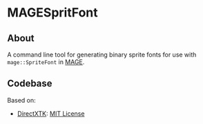 # MAGESpritFont

## About
A command line tool for generating binary sprite fonts for use with `mage::SpriteFont` in [MAGE](https://github.com/matt77hias/MAGE).

## Codebase
Based on:
* [DirectXTK](https://github.com/Microsoft/DirectXTK): [MIT License](https://github.com/matt77hias/MAGE-SpritFont/blob/master/LICENSE.txt)
